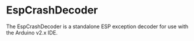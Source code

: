 # EspCrashDecoder
The EspCrashDecoder is a standalone ESP exception decoder for use with the Arduino v2.x IDE.
